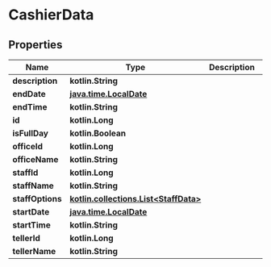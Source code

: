 
# CashierData

## Properties
| Name | Type | Description | Notes |
| ------------ | ------------- | ------------- | ------------- |
| **description** | **kotlin.String** |  |  [optional] |
| **endDate** | [**java.time.LocalDate**](java.time.LocalDate.md) |  |  [optional] |
| **endTime** | **kotlin.String** |  |  [optional] |
| **id** | **kotlin.Long** |  |  [optional] |
| **isFullDay** | **kotlin.Boolean** |  |  [optional] |
| **officeId** | **kotlin.Long** |  |  [optional] |
| **officeName** | **kotlin.String** |  |  [optional] |
| **staffId** | **kotlin.Long** |  |  [optional] |
| **staffName** | **kotlin.String** |  |  [optional] |
| **staffOptions** | [**kotlin.collections.List&lt;StaffData&gt;**](StaffData.md) |  |  [optional] |
| **startDate** | [**java.time.LocalDate**](java.time.LocalDate.md) |  |  [optional] |
| **startTime** | **kotlin.String** |  |  [optional] |
| **tellerId** | **kotlin.Long** |  |  [optional] |
| **tellerName** | **kotlin.String** |  |  [optional] |



